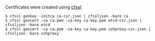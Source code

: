 Certificates were created using [cfssl](https://github.com/cloudflare/cfssl):

```
$ cfssl genkey -initca ca-csr.json | cfssljson -bare ca
$ cfssl gencert -ca ca.pem -ca-key ca-key.pem etcd-csr.json | cfssljson -bare etcd
$ cfssl gencert -ca ca.pem -ca-key ca-key.pem sshproxy-csr.json | cfssljson -bare sshproxy
```
